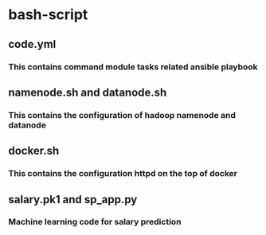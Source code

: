 # bash-script

## code.yml
### This contains command module tasks related ansible playbook

## namenode.sh and datanode.sh
### This contains the configuration of hadoop namenode and datanode

## docker.sh
### This contains the configuration httpd on the top of docker

## salary.pk1 and sp_app.py
### Machine learning code for salary prediction
